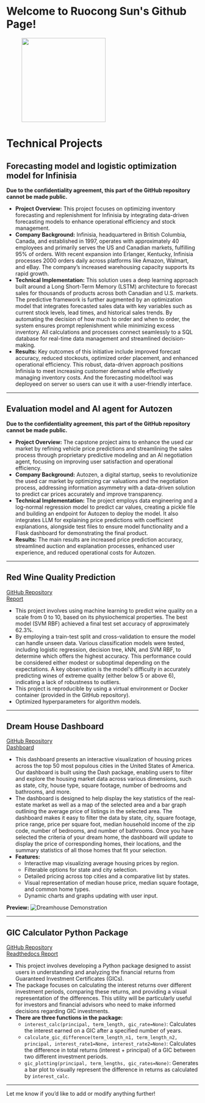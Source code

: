 # Welcome to Ruocong Sun's Github Page!

<figure>
    <img src="https://github.com/sungg888/sungg888.github.io/blob/main/img/welcome.png?raw=true" width="220" height="220">
</figure>

# Technical Projects

## Forecasting model and logistic optimization model for Infinisia
**Due to the confidentiality agreement, this part of the GitHub repository cannot be made public.**

- **Project Overview:** This project focuses on optimizing inventory forecasting and replenishment for Infinisia by integrating data-driven forecasting models to enhance operational efficiency and stock management.
- **Company Background:** Infinisia, headquartered in British Columbia, Canada, and established in 1997, operates with approximately 40 employees and primarily serves the US and Canadian markets, fulfilling 95% of orders. With recent expansion into Erlanger, Kentucky, Infinisia processes 2000 orders daily across platforms like Amazon, Walmart, and eBay. The company’s increased warehousing capacity supports its rapid growth.
- **Technical Implementation:** This solution uses a deep learning approach built around a Long Short-Term Memory (LSTM) architecture to forecast sales for thousands of products across both Canadian and U.S. markets. The predictive framework is further augmented by an optimization model that integrates forecasted sales data with key variables such as current stock levels, lead times, and historical sales trends. By automating the decision of how much to order and when to order, the system ensures prompt replenishment while minimizing excess inventory. All calculations and processes connect seamlessly to a SQL database for real-time data management and streamlined decision-making.
- **Results:** Key outcomes of this initiative include improved forecast accuracy, reduced stockouts, optimized order placement, and enhanced operational efficiency. This robust, data-driven approach positions Infinisia to meet increasing customer demand while effectively managing inventory costs. And the forecasting model/tool was deployeed on server so users can use it with a user-friendly interface. 

---

## Evaluation model and AI agent for Autozen
**Due to the confidentiality agreement, this part of the GitHub repository cannot be made public.**

- **Project Overview:** The capstone project aims to enhance the used car market by refining vehicle price predictions and streamlining the sales process through proprietary predictive modeling and an AI negotiation agent, focusing on improving user satisfaction and operational efficiency.
- **Company Background:** Autozen, a digital startup, seeks to revolutionize the used car market by optimizing car valuations and the negotiation process, addressing information asymmetry with a data-driven solution to predict car prices accurately and improve transparency.
- **Technical Implementation:** The project employs data engineering and a log-normal regression model to predict car values, creating a pickle file and building an endpoint for Autozen to deploy the model. It also integrates LLM for explaining price predictions with coefficient explanations, alongside test files to ensure model functionality and a Flask dashboard for demonstrating the final product.
- **Results:** The main results are increased price prediction accuracy, streamlined auction and explanation processes, enhanced user experience, and reduced operational costs for Autozen.

---

## Red Wine Quality Prediction
[GitHub Repository](https://github.com/UBC-MDS/Red-Wine-Quality-Prediction)  
[Report](https://ubc-mds.github.io/Red-Wine-Quality-Prediction/red_wine_quality_prediction.html)

- This project involves using machine learning to predict wine quality on a scale from 0 to 10, based on its physiochemical properties. The best model (SVM RBF) achieved a final test set accuracy of approximately 62.3%.
- By employing a train-test split and cross-validation to ensure the model can handle unseen data. Various classification models were tested, including logistic regression, decision tree, kNN, and SVM RBF, to determine which offers the highest accuracy. This performance could be considered either modest or suboptimal depending on the expectations. A key observation is the model's difficulty in accurately predicting wines of extreme quality (either below 5 or above 6), indicating a lack of robustness to outliers.
- This project is reproducible by using a virtual environment or Docker container (provided in the GitHub repository).
- Optimized hyperparameters for algorithm models.

---

## Dream House Dashboard
[GitHub Repository](https://github.com/UBC-MDS/DSCI-532_2024_15_dreamhouse)  
[Dashboard](https://dsci-532-2024-15-dreamhouse.onrender.com/)

- This dashboard presents an interactive visualization of housing prices across the top 50 most populous cities in the United States of America. Our dashboard is built using the Dash package, enabling users to filter and explore the housing market data across various dimensions, such as state, city, house type, square footage, number of bedrooms and bathrooms, and more.
- The dashboard is designed to help display the key statistics of the real-estate market as well as a map of the selected area and a bar graph outlining the average price of listings in the selected area. The dashboard makes it easy to filter the data by state, city, square footage, price range, price per square foot, median household income of the zip code, number of bedrooms, and number of bathrooms. Once you have selected the criteria of your dream home, the dashboard will update to display the price of corresponding homes, their locations, and the summary statistics of all those homes that fit your selection.
- **Features:**
  - Interactive map visualizing average housing prices by region.
  - Filterable options for state and city selection.
  - Detailed pricing across top cities and a comparative list by states.
  - Visual representation of median house price, median square footage, and common home types.
  - Dynamic charts and graphs updating with user input.

**Preview:**
![Dreamhouse Demonstration](https://github.com/sungg888/Ruocong_Sun.github.io/blob/main/img/Dreamhouse%20Demostration.gif)

---

## GIC Calculator Python Package
[GitHub Repository](https://github.com/UBC-MDS/gic_calculator)  
[Readthedocs Report](https://gic-calculator.readthedocs.io/en/latest/)

- This project involves developing a Python package designed to assist users in understanding and analyzing the financial returns from Guaranteed Investment Certificates (GICs).
- The package focuses on calculating the interest returns over different investment periods, comparing these returns, and providing a visual representation of the differences. This utility will be particularly useful for investors and financial advisors who need to make informed decisions regarding GIC investments.
- **There are three functions in the package:**
  - `interest_calc(principal, term_length, gic_rate=None)`: Calculates the interest earned on a GIC after a specified number of years.
  - `calculate_gic_difference(term_length_n1, term_length_n2, principal, interest_rate1=None, interest_rate2=None)`: Calculates the difference in total returns (interest + principal) of a GIC between two different investment periods.
  - `gic_plotting(principal, term_lengths, gic_rates=None)`: Generates a bar plot to visually represent the difference in returns as calculated by `interest_calc`.

---

Let me know if you’d like to add or modify anything further!

